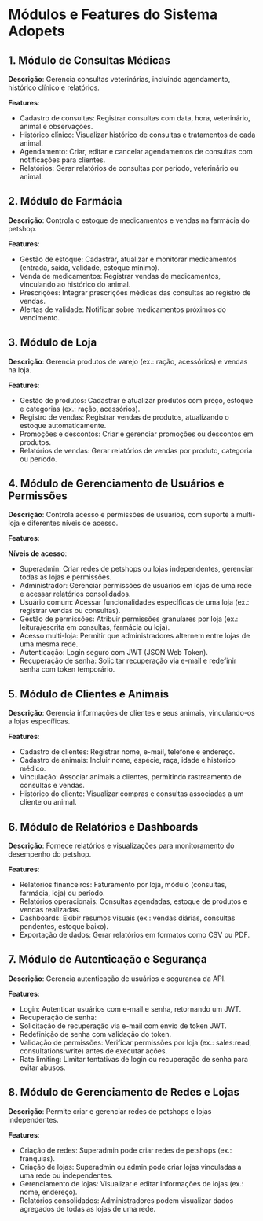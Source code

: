 # Módulos e Features do Sistema Adopets

## 1. Módulo de Consultas Médicas

**Descrição**: Gerencia consultas veterinárias, incluindo agendamento, histórico clínico e relatórios.

**Features**:

- Cadastro de consultas: Registrar consultas com data, hora, veterinário, animal e observações.
- Histórico clínico: Visualizar histórico de consultas e tratamentos de cada animal.
- Agendamento: Criar, editar e cancelar agendamentos de consultas com notificações para clientes.
- Relatórios: Gerar relatórios de consultas por período, veterinário ou animal.

## 2. Módulo de Farmácia

**Descrição**: Controla o estoque de medicamentos e vendas na farmácia do petshop.

**Features**:

- Gestão de estoque: Cadastrar, atualizar e monitorar medicamentos (entrada, saída, validade, estoque mínimo).
- Venda de medicamentos: Registrar vendas de medicamentos, vinculando ao histórico do animal.
- Prescrições: Integrar prescrições médicas das consultas ao registro de vendas.
- Alertas de validade: Notificar sobre medicamentos próximos do vencimento.

## 3. Módulo de Loja

**Descrição**: Gerencia produtos de varejo (ex.: ração, acessórios) e vendas na loja.

**Features**:

- Gestão de produtos: Cadastrar e atualizar produtos com preço, estoque e categorias (ex.: ração, acessórios).
- Registro de vendas: Registrar vendas de produtos, atualizando o estoque automaticamente.
- Promoções e descontos: Criar e gerenciar promoções ou descontos em produtos.
- Relatórios de vendas: Gerar relatórios de vendas por produto, categoria ou período.

## 4. Módulo de Gerenciamento de Usuários e Permissões

**Descrição**: Controla acesso e permissões de usuários, com suporte a multi-loja e diferentes níveis de acesso.

**Features**:

**Níveis de acesso**:

- Superadmin: Criar redes de petshops ou lojas independentes, gerenciar todas as lojas e permissões.
- Administrador: Gerenciar permissões de usuários em lojas de uma rede e acessar relatórios consolidados.
- Usuário comum: Acessar funcionalidades específicas de uma loja (ex.: registrar vendas ou consultas).
- Gestão de permissões: Atribuir permissões granulares por loja (ex.: leitura/escrita em consultas, farmácia ou loja).
- Acesso multi-loja: Permitir que administradores alternem entre lojas de uma mesma rede.
- Autenticação: Login seguro com JWT (JSON Web Token).
- Recuperação de senha: Solicitar recuperação via e-mail e redefinir senha com token temporário.

## 5. Módulo de Clientes e Animais

**Descrição**: Gerencia informações de clientes e seus animais, vinculando-os a lojas específicas.

**Features**:

- Cadastro de clientes: Registrar nome, e-mail, telefone e endereço.
- Cadastro de animais: Incluir nome, espécie, raça, idade e histórico médico.
- Vinculação: Associar animais a clientes, permitindo rastreamento de consultas e vendas.
- Histórico do cliente: Visualizar compras e consultas associadas a um cliente ou animal.

## 6. Módulo de Relatórios e Dashboards

**Descrição**: Fornece relatórios e visualizações para monitoramento do desempenho do petshop.

**Features**:

- Relatórios financeiros: Faturamento por loja, módulo (consultas, farmácia, loja) ou período.
- Relatórios operacionais: Consultas agendadas, estoque de produtos e vendas realizadas.
- Dashboards: Exibir resumos visuais (ex.: vendas diárias, consultas pendentes, estoque baixo).
- Exportação de dados: Gerar relatórios em formatos como CSV ou PDF.

## 7. Módulo de Autenticação e Segurança

**Descrição**: Gerencia autenticação de usuários e segurança da API.

**Features**:

- Login: Autenticar usuários com e-mail e senha, retornando um JWT.
- Recuperação de senha:
- Solicitação de recuperação via e-mail com envio de token JWT.
- Redefinição de senha com validação do token.
- Validação de permissões: Verificar permissões por loja (ex.: sales:read, consultations:write) antes de executar ações.
- Rate limiting: Limitar tentativas de login ou recuperação de senha para evitar abusos.

## 8. Módulo de Gerenciamento de Redes e Lojas

**Descrição**: Permite criar e gerenciar redes de petshops e lojas independentes.

**Features**:

- Criação de redes: Superadmin pode criar redes de petshops (ex.: franquias).
- Criação de lojas: Superadmin ou admin pode criar lojas vinculadas a uma rede ou independentes.
- Gerenciamento de lojas: Visualizar e editar informações de lojas (ex.: nome, endereço).
- Relatórios consolidados: Administradores podem visualizar dados agregados de todas as lojas de uma rede.
